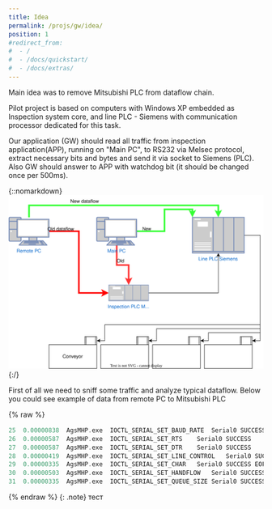 ```yaml
---
title: Idea
permalink: /projs/gw/idea/
position: 1
#redirect_from:
#  - /
#  - /docs/quickstart/
#  - /docs/extras/
---
```

Main idea was to remove Mitsubishi PLC from dataflow chain.


Pilot project is based on computers with Windows XP embedded as Inspection system core, and line PLC - Siemens with communication processor dedicated for this task.

Our application (GW) should read all traffic from inspection application(APP), running on "Main PC", to RS232 via Melsec protocol, extract necessary bits and bytes and send it via socket to Siemens (PLC). Also GW should answer to APP with watchdog bit (it should be changed once per 500ms).

{::nomarkdown}
<img src="/img/gw_simplified.svg">
{:/}



First of all we need to sniff some traffic and analyze typical dataflow. Below you could see example of data from remote PC to Mitsubishi PLC


{% raw %}
```cpp
25	0.00000838	AgsMHP.exe	IOCTL_SERIAL_SET_BAUD_RATE	Serial0	SUCCESS	Rate: 9600
26	0.00000587	AgsMHP.exe	IOCTL_SERIAL_SET_RTS	Serial0	SUCCESS		
27	0.00000587	AgsMHP.exe	IOCTL_SERIAL_SET_DTR	Serial0	SUCCESS		
28	0.00000419	AgsMHP.exe	IOCTL_SERIAL_SET_LINE_CONTROL	Serial0	SUCCESS	StopBits: 1 Parity: ODD WordLength: 8
29	0.00000335	AgsMHP.exe	IOCTL_SERIAL_SET_CHAR	Serial0	SUCCESS	EOF:0 ERR:0 BRK:0 EVT:0 XON:11 XOFF:13
30	0.00000503	AgsMHP.exe	IOCTL_SERIAL_SET_HANDFLOW	Serial0	SUCCESS	Shake:1 Replace:40 XonLimit:2048 XoffLimit:512
31	0.00000335	AgsMHP.exe	IOCTL_SERIAL_SET_QUEUE_SIZE	Serial0	SUCCESS	InSize: 1024 OutSize: 1024
```
{% endraw %}
{: .note}
тест
